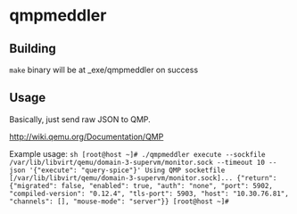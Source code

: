 # qmpmeddler

## Building
`make`
binary will be at _exe/qmpmeddler on success

## Usage

Basically, just send raw JSON to QMP.

http://wiki.qemu.org/Documentation/QMP

Example usage:
``sh
[root@host ~]# ./qmpmeddler execute --sockfile /var/lib/libvirt/qemu/domain-3-supervm/monitor.sock --timeout 10 --json '{"execute": "query-spice"}'
Using QMP socketfile [/var/lib/libvirt/qemu/domain-3-supervm/monitor.sock]...
{"return": {"migrated": false, "enabled": true, "auth": "none", "port": 5902, "compiled-version": "0.12.4", "tls-port": 5903, "host": "10.30.76.81", "channels": [], "mouse-mode": "server"}}
[root@host ~]# 
``
